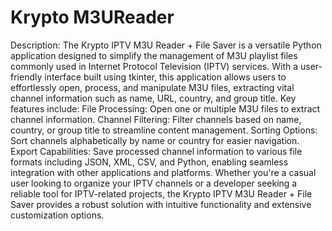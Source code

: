# Krypto M3UReader
 Description:  The Krypto IPTV M3U Reader + File Saver is a versatile Python application designed to simplify the management of M3U playlist files commonly used in Internet Protocol Television (IPTV) services. With a user-friendly interface built using tkinter, this application allows users to effortlessly open, process, and manipulate M3U files, extracting vital channel information such as name, URL, country, and group title.  Key features include:  File Processing: Open one or multiple M3U files to extract channel information. Channel Filtering: Filter channels based on name, country, or group title to streamline content management. Sorting Options: Sort channels alphabetically by name or country for easier navigation. Export Capabilities: Save processed channel information to various file formats including JSON, XML, CSV, and Python, enabling seamless integration with other applications and platforms. Whether you're a casual user looking to organize your IPTV channels or a developer seeking a reliable tool for IPTV-related projects, the Krypto IPTV M3U Reader + File Saver provides a robust solution with intuitive functionality and extensive customization options.
